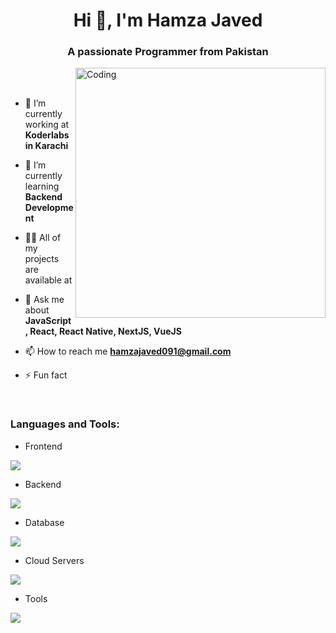 
<h1 align="center">Hi 👋, I'm Hamza Javed</h1>
<h3 align="center">A passionate Programmer from Pakistan</h3>

<img align="right" alt="Coding" width="400" src="https://user-images.githubusercontent.com/74038190/229223263-cf2e4b07-2615-4f87-9c38-e37600f8381a.gif">
<br><br>

- 🔭 I’m currently working at **Koderlabs in Karachi**

- 🌱 I’m currently learning **Backend Development**

- 👨‍💻 All of my projects are available at 

- 💬 Ask me about **JavaScript, React, React Native, NextJS, VueJS**

- 📫 How to reach me **hamzajaved091@gmail.com**

- ⚡ Fun fact

<br>


<h3 align="left">Languages and Tools:</h3>

- Frontend
<p align="left">
  <a href="https://skillicons.dev">
    <img src="https://skillicons.dev/icons?i=js,ts,react,nextjs,redux,tailwind,materialui,bootstrap,sass" />
  </a>
</p>

- Backend
<p align="left">
  <a href="https://skillicons.dev">
    <img src="https://skillicons.dev/icons?i=nodejs,express,nestjs,redis" />
  </a>
</p>



- Database
<p align="left">
  <a href="https://skillicons.dev">
    <img src="https://skillicons.dev/icons?i=postgresql,mysql" />
  </a>
</p>

- Cloud Servers
<p align="left">
  <a href="https://skillicons.dev">
    <img src="https://skillicons.dev/icons?i=aws,firebase," />
  </a>
</p>

- Tools
<p align="left">
  <a href="https://skillicons.dev">
    <img src="https://skillicons.dev/icons?i=git,github,docker,figma,xd,vscode,postman,linux" />
  </a>
</p>
